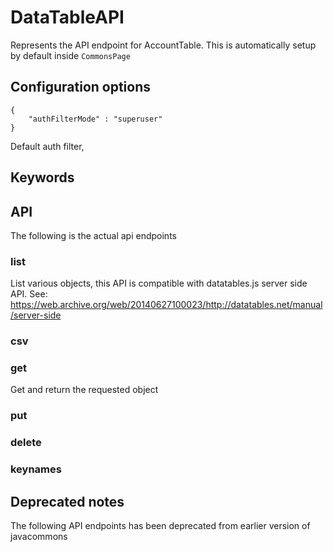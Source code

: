 # DataTableAPI

Represents the API endpoint for AccountTable. This is automatically setup by default inside `CommonsPage`

## Configuration options
```
{
	"authFilterMode" : "superuser"
}
```

Default auth filter, 

## Keywords

## API

The following is the actual api endpoints

### list

List various objects, this API is compatible with  datatables.js server side API.
See: https://web.archive.org/web/20140627100023/http://datatables.net/manual/server-side

### csv

### get

Get and return the requested object

### put

### delete

### keynames 



## Deprecated notes
The following API endpoints has been deprecated from earlier version of javacommons
